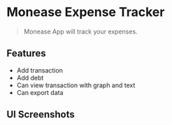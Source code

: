 # Monease Expense Tracker

> Monease App will track your expenses.

## Features
- Add transaction
- Add debt
- Can view transaction with graph and text
- Can export data

##  UI Screenshots
